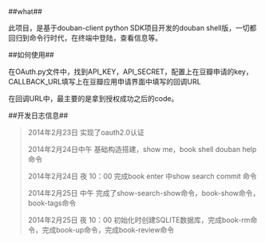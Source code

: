 ##what##

此项目，是基于douban-client python SDK项目开发的douban shell版，一切都回归到命令行时代，在终端中登陆，查看信息等。

##如何使用##

在OAuth.py文件中，找到API_KEY，API_SECRET，配置上在豆瓣申请的key，CALLBACK_URL填写上在豆瓣应用申请界面中填写的回调URL

在回调URL中，最主要的是拿到授权成功之后的code。

##开发日志信息##

> 2014年2月23日			实现了oauth2.0认证
>
> 2014年2月24日中午        基础构造搭建，show me，book shell  douban help命令
>
> 2014年2月24日 夜 10：00 		完成book enter 中show search commit 命令
>
> 2014年2月25日 中午       完成了show-search-show命令，book-show命令，book-tags命令
>
> 2014年2月25日 夜 10：00 		初始化时创建SQLITE数据库，完成book-rm命令，完成book-up命令，完成book-review命令